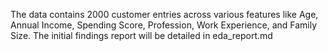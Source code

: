 The data contains 2000 customer entries across various features like Age, Annual Income, Spending Score, Profession, Work Experience, and Family Size. The initial findings report will be detailed in eda_report.md